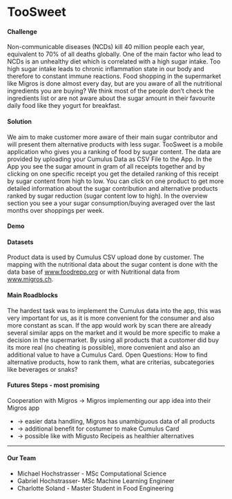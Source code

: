 # TooSweet

#### Challenge
Non-communicable diseases (NCDs) kill 40 million people each year, equivalent to 70% of all deaths globally. One of the main factor who lead to NCDs is an unhealthy diet which is correlated with a high sugar intake. Too high sugar intake leads to chronic inflammation state in our body and therefore to constant immune reactions. Food shopping in the supermarket like Migros is done almost every day, but are you aware of all the nutritional ingredients you are buying? We think most of the people don’t check the ingredients list or are not aware about the sugar amount in their favourite daily food like they yogurt for breakfast.

#### Solution
We aim to make customer more aware of their main sugar contributor and will present them alternative products with less sugar. TooSweet is a mobile application who gives you a ranking of food by sugar content. The data are provided by uploading your Cumulus Data as CSV File to the App. In the App you see the sugar amount in gram of all receipts together and by clicking on one specific receipt you get the detailed ranking of this receipt by sugar content from high to low. You can click on one product to get more detailed information about the sugar contribution and alternative products ranked by sugar reduction (sugar content low to high). In the overview section you see a your sugar consumption/buying averaged over the last months over shoppings per week.

#### Demo


#### Datasets
Product data is used by Cumulus CSV upload done by customer. The mapping with the nutritional data about the sugar content is done with the data base of www.foodrepo.org or with Nutritional data from www.migros.ch.

#### Main Roadblocks 
The hardest task was to implement the Cumulus data into the app, this was very important for us, as it is more convenient for the consumer and also more constant as scan. If the app would work by scan there are already several similar apps on the market and it would be more specific to make a decision in the supermarket. By using all products that a customer did buy its more real (no cheating is possible), more convenient and also an additional value to have a Cumulus Card. Open Questions: How to find alternative products, how to rank them, what are criterias, subcategories like beverages or snaks?

#### Futures Steps - most promising
Cooperation with Migros → Migros implementing our app idea into their Migros app
* → easier data handling, Migros has unambiguous data of all products
* → additional benefit for costumer to make Cumulus Card
* → possible like with Migusto Recipeis as healthier alternatives

---
#### Our Team
* Michael Hochstrasser - MSc Computational Science
* Gabriel Hochstrasser-  MSc Machine Learning Engineer
* Charlotte Soland - Master Student in Food Engineering

